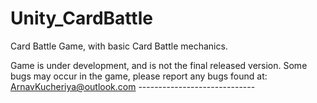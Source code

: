 # Unity_CardBattle
Card Battle Game, with basic Card Battle mechanics.

Game is under development, and is not the final released version.
Some bugs may occur in the game, please report any bugs found at: ArnavKucheriya@outlook.com
                                                                 -----------------------------  
